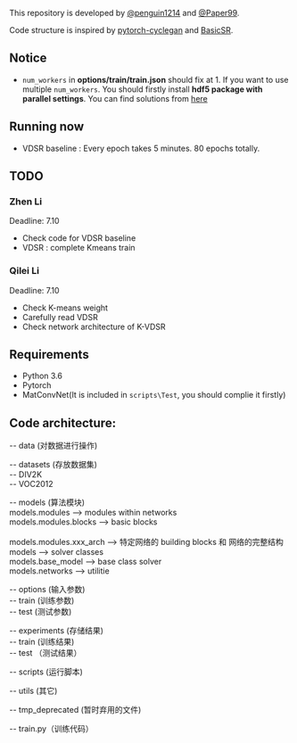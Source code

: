 This repository is developed by [@penguin1214](https://github.com/penguin1214) and [@Paper99](https://github.com/Paper99).

Code structure is inspired by [pytorch-cyclegan](https://github.com/junyanz/pytorch-CycleGAN-and-pix2pix) and [BasicSR](https://github.com/xinntao/BasicSR).

## Notice
- `num_workers` in **options/train/train.json** should fix at 1. If you want to use multiple `num_workers`. You should firstly install **hdf5 package with parallel settings**. You can find solutions from [here](http://docs.h5py.org/en/latest/build.html#building-against-parallel-hdf5)

## Running now
- VDSR baseline : Every epoch takes 5 minutes. 80 epochs totally.

## TODO
### Zhen Li
Deadline: 7.10
- Check code for VDSR baseline
- VDSR : complete Kmeans train

### Qilei Li
Deadline: 7.10
- Check K-means weight
- Carefully read VDSR
- Check network architecture of K-VDSR

## Requirements
- Python 3.6
- Pytorch
- MatConvNet(It is included in `scripts\Test`, you should complie it firstly)

## Code architecture:
-- data (对数据进行操作)  

-- datasets (存放数据集)  
-- DIV2K  
-- VOC2012

-- models (算法模块)  
    models.modules --> modules within networks </br>
    models.modules.blocks --> basic blocks </br>   
    models.modules.xxx_arch --> 特定网络的 building blocks 和 网络的完整结构 </br>
    models --> solver classes </br>
    models.base_model --> base class solver </br>
    models.networks --> utilitie </br>

-- options (输入参数)  
-- train (训练参数)  
-- test (测试参数)  

-- experiments (存储结果)  
-- train (训练结果)  
-- test （测试结果）

-- scripts (运行脚本)  

-- utils (其它)  

-- tmp_deprecated (暂时弃用的文件)  

-- train.py（训练代码）  

